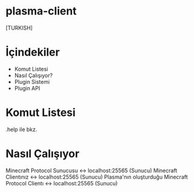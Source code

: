 # plasma-client
[TURKISH]

# İçindekiler

- Komut Listesi
- Nasıl Çalışıyor?
- Plugin Sistemi
- Plugin API


# Komut Listesi

.help ile bkz.

# Nasıl Çalışıyor

Minecraft Protocol Sunucusu <-> localhost:25565 (Sunucu)
Minecraft Clientınız <-> localhost:25565 (Sunucu)
Plasma'nın oluşturduğu Minecraft Protocol Clientı <-> localhost:25565 (Sunucu)
